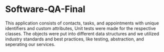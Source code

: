# Software-QA-Final
This application consists of contacts, tasks, and appointments with unique identifiers and custom attributes, Unit tests were made for the respective classes. The objects were put into different data structures and we utilized industry standards and best practices, like testing, abstraction, and seperating our services.
